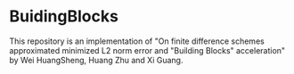 # BuidingBlocks
This repository is an implementation of  "On finite difference schemes approximated minimized L2 norm error and "Building Blocks" acceleration" by Wei HuangSheng, Huang Zhu and Xi Guang.